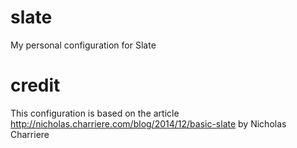 # slate
My personal configuration for Slate

# credit
This configuration is based on the article http://nicholas.charriere.com/blog/2014/12/basic-slate by Nicholas Charriere

